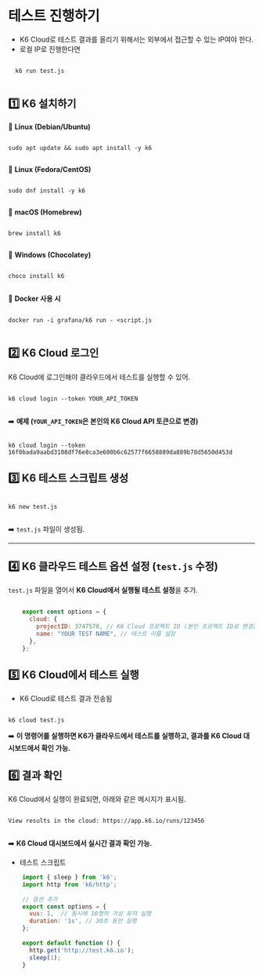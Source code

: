 # 테스트 진행하기

- K6 Cloud로 테스트 결과를 올리기 위해서는 외부에서 접근할 수 있는 IP여야 한다.
- 로컬 IP로 진행한다면
  
```
  
  k6 run test.js
  
```
    
## **1️⃣ K6 설치하기**

🔹 **Linux (Debian/Ubuntu)**
    
```
    
sudo apt update && sudo apt install -y k6
    
```
    
🔹 **Linux (Fedora/CentOS)**
    
```
 
sudo dnf install -y k6
    
```
    
🔹 **macOS (Homebrew)**
    
```

brew install k6
    
```
    
🔹 **Windows (Chocolatey)**
    
```

choco install k6
    
```
    
    
🔹 **Docker 사용 시**
    
```

docker run -i grafana/k6 run - <script.js
    
```
    

    
## **2️⃣ K6 Cloud 로그인**
    
K6 Cloud에 로그인해야 클라우드에서 테스트를 실행할 수 있어.
    
```

k6 cloud login --token YOUR_API_TOKEN
    
```
    
➡️ **예제 (`YOUR_API_TOKEN`은 본인의 K6 Cloud API 토큰으로 변경)**
    
```

k6 cloud login --token 16f0bada9aabd3108df76e8ca3e600b6c62577f6658809da889b78d5650d453d

```
    

    
## **3️⃣ K6 테스트 스크립트 생성**
    
```

k6 new test.js
    
```
    
➡️ `test.js` 파일이 생성됨.
    
---
    
## **4️⃣ K6 클라우드 테스트 옵션 설정 (`test.js` 수정)**
    
`test.js` 파일을 열어서 **K6 Cloud에서 실행될 테스트 설정**을 추가.
    
```jsx

    export const options = {
      cloud: {
        projectID: 3747570, // K6 Cloud 프로젝트 ID (본인 프로젝트 ID로 변경)
        name: "YOUR TEST NAME", // 테스트 이름 설정
      },
    };

```
    

## **5️⃣ K6 Cloud에서 테스트 실행**
  
- K6 Cloud로 테스트 결과 전송됨 
    
```

k6 cloud test.js

```
    
➡️ **이 명령어를 실행하면 K6가 클라우드에서 테스트를 실행하고, 결과를 K6 Cloud 대시보드에서 확인 가능.**
    
    
## **6️⃣ 결과 확인**
    
K6 Cloud에서 실행이 완료되면, 아래와 같은 메시지가 표시됨.
    
```

View results in the cloud: https://app.k6.io/runs/123456
    
```
    
➡️ **K6 Cloud 대시보드에서 실시간 결과 확인 가능.**
    
- 테스트 스크립트
    
```jsx
    import { sleep } from 'k6';
    import http from 'k6/http';
    
    // 옵션 추가
    export const options = {
      vus: 1,  // 동시에 10명의 가상 유저 실행
      duration: '1s', // 30초 동안 실행
    };
    
    export default function () {
      http.get('http://test.k6.io');
      sleep(1);
    }
```
